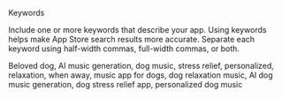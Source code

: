 Keywords

Include one or more keywords that describe your app. Using keywords helps make App Store search results more accurate. Separate each keyword using half-width commas, full-width commas, or both.

Beloved dog, AI music generation, dog music, stress relief, personalized, relaxation, when away, music app for dogs, dog relaxation music, AI dog music generation, dog stress relief app, personalized dog music